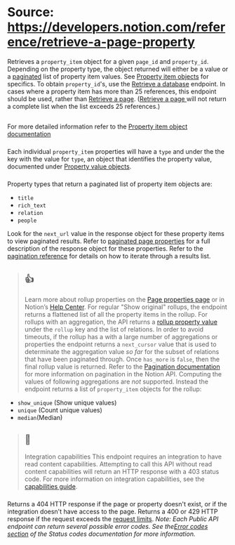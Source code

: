 # Source: https://developers.notion.com/reference/retrieve-a-page-property

Retrieves a `property_item` object for a given `page_id` and `property_id`. Depending on the property type, the object returned will either be a value or a [paginated](https://developers.notion.com/reference/pagination) list of property item values. See [Property item objects](https://developers.notion.com/reference/property-item-object) for specifics. 
To obtain `property_id`'s, use the [Retrieve a database](https://developers.notion.com/reference/retrieve-a-database) endpoint. 
In cases where a property item has more than 25 references, this endpoint should be used, rather than [Retrieve a page](https://developers.notion.com/reference/retrieve-a-page). ([Retrieve a page ](https://developers.notion.com/reference/retrieve-a-page) will not return a complete list when the list exceeds 25 references.)
## [](https://developers.notion.com/reference/retrieve-a-page-property#property-item-objects)
For more detailed information refer to the [Property item object documentation](https://developers.notion.com/reference/property-item-object)
### [](https://developers.notion.com/reference/retrieve-a-page-property#simple-properties)
Each individual `property_item` properties will have a `type` and under the the key with the value for `type`, an object that identifies the property value, documented under [Property value objects](https://developers.notion.com/reference/page#property-value-object).
### [](https://developers.notion.com/reference/retrieve-a-page-property#paginated-properties)
Property types that return a paginated list of property item objects are:
  * `title`
  * `rich_text`
  * `relation`
  * `people`


Look for the `next_url` value in the response object for these property items to view paginated results. Refer to [paginated page properties](https://developers.notion.com/reference/page-property-values#paginated-page-properties) for a full description of the response object for these properties.
Refer to the [pagination reference](https://developers.notion.com/reference/intro#pagination) for details on how to iterate through a results list. 
### [](https://developers.notion.com/reference/retrieve-a-page-property#rollup-properties)
> ## 👍
> Learn more about rollup properties on the [Page properties page](https://developers.notion.com/reference/page-property-values#rollup) or in Notion’s [Help Center](https://www.notion.so/help/relations-and-rollups).
For regular "Show original" rollups, the endpoint returns a flattened list of all the property items in the rollup. 
For rollups with an aggregation, the API returns a [rollup property value](https://developers.notion.com/reference/page#rollup-property-values) under the `rollup` key and the list of relations. 
In order to avoid timeouts, if the rollup has a with a large number of aggregations or properties the endpoint returns a `next_cursor` value that is used to determinate the aggregation value _so far_ for the subset of relations that have been paginated through. 
Once `has_more` is `false`, then the final rollup value is returned. Refer to the [Pagination documentation](https://developers.notion.com/reference/pagination) for more information on pagination in the Notion API. 
Computing the values of following aggregations are _not_ supported. Instead the endpoint returns a list of `property_item` objects for the rollup:
  * `show_unique` (Show unique values)
  * `unique` (Count unique values)
  * `median`(Median)


> ## 📘
> Integration capabilities
> This endpoint requires an integration to have read content capabilities. Attempting to call this API without read content capabilities will return an HTTP response with a 403 status code. For more information on integration capabilities, see the [capabilities guide](https://developers.notion.com/reference/capabilities).
### [](https://developers.notion.com/reference/retrieve-a-page-property#errors)
Returns a 404 HTTP response if the page or property doesn't exist, or if the integration doesn't have access to the page.
Returns a 400 or 429 HTTP response if the request exceeds the [request limits](https://developers.notion.com/reference/request-limits).
_Note: Each Public API endpoint can return several possible error codes. See the[Error codes section](https://developers.notion.com/reference/status-codes#error-codes) of the Status codes documentation for more information._
